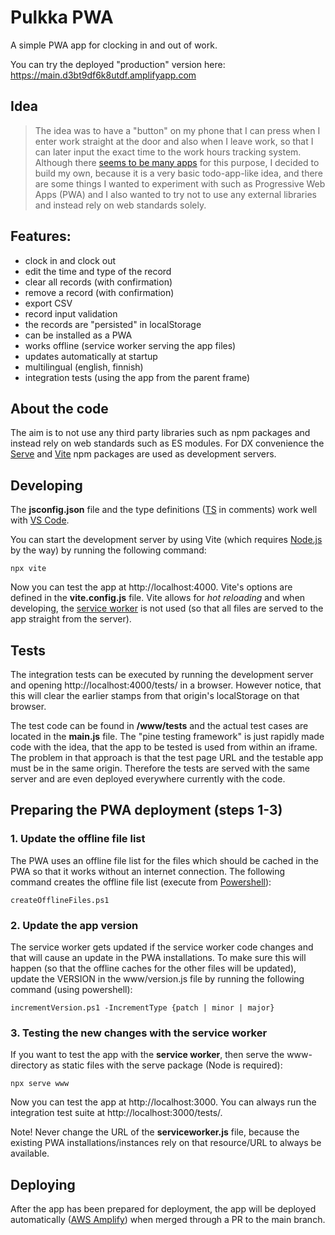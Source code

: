 # Pulkka PWA

A simple PWA app for clocking in and out of work.

You can try the deployed "production" version here: https://main.d3bt9df6k8utdf.amplifyapp.com

## Idea
> The idea was to have a "button" on my phone that I can press when I enter work straight at the door and also when I leave work, so that I can later input the exact time to the work hours tracking system. Although there [seems to be many apps](https://buddypunch.com/blog/clock-in-clock-out-app/)  for this purpose, I decided to build my own, because it is a very basic todo-app-like idea, and there are some things I wanted to experiment with such as Progressive Web Apps (PWA) and I also wanted to try not to use any external libraries and instead rely on web standards solely.

## Features:
- clock in and clock out
- edit the time and type of the record
- clear all records (with confirmation)
- remove a record (with confirmation)
- export CSV
- record input validation
- the records are "persisted" in localStorage
- can be installed as a PWA
- works offline (service worker serving the app files)
- updates automatically at startup
- multilingual (english, finnish)
- integration tests (using the app from the parent frame)

## About the code
The aim is to not use any third party libraries such as npm packages and instead rely on web standards such as ES modules. For DX convenience the [Serve](https://github.com/vercel/serve) and [Vite](https://vitejs.dev/) npm packages are used as development servers.

## Developing
The **jsconfig.json** file and the type definitions ([TS](https://www.typescriptlang.org/) in comments) work well with [VS Code](https://code.visualstudio.com/).

You can start the development server by using Vite (which requires [Node.js](https://nodejs.org/en) by the way) by running the following command:

```
npx vite
```

Now you can test the app at http://localhost:4000. Vite's options are defined in the **vite.config.js** file. Vite allows for *hot reloading* and when developing, the [service worker](https://developer.mozilla.org/en-US/docs/Web/API/Service_Worker_API) is not used (so that all files are served to the app straight from the server).

## Tests
The integration tests can be executed by running the development server and opening http://localhost:4000/tests/ in a browser. However notice, that this will clear the earlier stamps from that origin's localStorage on that browser.

The test code can be found in **/www/tests** and the actual test cases are located in the **main.js** file. The "pine testing framework" is just rapidly made code with the idea, that the app to be tested is used from within an iframe. The problem in that approach is that the test page URL and the testable app must be in the same origin. Therefore the tests are served with the same server and are even deployed everywhere currently with the code.

## Preparing the PWA deployment (steps 1-3)

### 1. Update the offline file list
The PWA uses an offline file list for the files which should be cached in the PWA so that it works without an internet connection. The following command creates the offline file list (execute from [Powershell](https://learn.microsoft.com/sv-se/powershell/)):
```
createOfflineFiles.ps1
```

### 2. Update the app version
The service worker gets updated if the service worker code changes and that will cause an update in the PWA installations. To make sure this will happen (so that the offline caches for the other files will be updated), update the VERSION in the www/version.js file by running the following command (using powershell):

```
incrementVersion.ps1 -IncrementType {patch | minor | major}
```

### 3. Testing the new changes with the service worker

If you want to test the app with the **service worker**, then serve the www-directory as static files with the serve package (Node is required):

```
npx serve www
```
Now you can test the app at http://localhost:3000. You can always run the integration test suite at http://localhost:3000/tests/.

Note! Never change the URL of the **serviceworker.js** file, because the existing PWA installations/instances rely on that resource/URL to always be available.

## Deploying

After the app has been prepared for deployment, the app will be deployed automatically ([AWS Amplify](https://docs.aws.amazon.com/amplify/latest/userguide/welcome.html)) when merged through a PR to the main branch.
